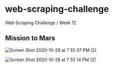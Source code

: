 # web-scraping-challenge
Web Scraping Challenge / Week 12 

## Mission to Mars
![Screen Shot 2020-10-28 at 7 55 07 PM (2)](https://user-images.githubusercontent.com/65466578/97513229-ad95ee00-1959-11eb-94f8-a0aab899fa47.png)

![Screen Shot 2020-10-28 at 7 55 14 PM (2)](https://user-images.githubusercontent.com/65466578/97513234-aff84800-1959-11eb-8d03-6261923d60bb.png)

